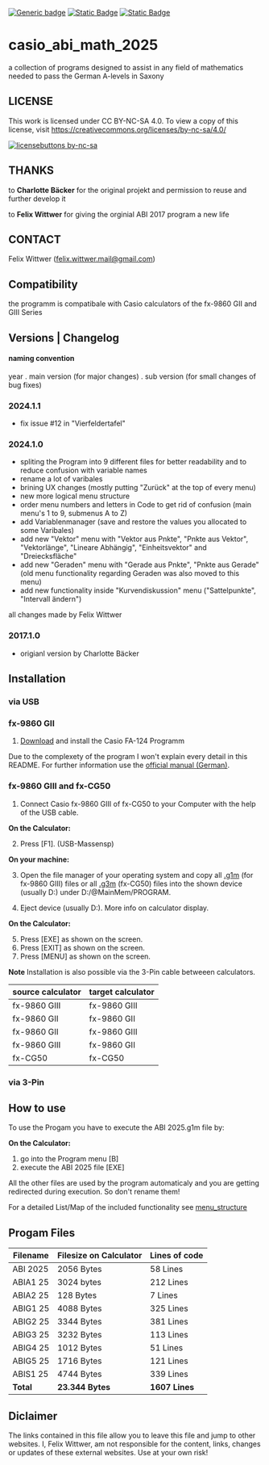 [![Generic badge](https://img.shields.io/badge/newest_version-2024.1.0-<COLOR>.svg)](https://github.com/felixwittwer/casio_abi_math_2025/releases)
[![Static Badge](https://img.shields.io/badge/project_from_students_at-Gymnasium_Dresden--Plauen-GDP?color=055d3d)](https://gdp.schule/)
[![Static Badge](https://img.shields.io/badge/development_for-Abitur_2025-GDP?color=ff2000)]()

# casio_abi_math_2025
a collection of programs designed to assist in any field of mathematics needed to pass the German A-levels in Saxony

## LICENSE
This work is licensed under CC BY-NC-SA 4.0. To view a copy of this license, visit https://creativecommons.org/licenses/by-nc-sa/4.0/

[![licensebuttons by-nc-sa](https://licensebuttons.net/l/by-nc-sa/3.0/88x31.png)](https://creativecommons.org/licenses/by-nc-sa/4.0)

<div id=compatibility>

## THANKS
to **Charlotte Bäcker** for the original projekt and permission to reuse and further develop it

to **Felix Wittwer** for giving the orginial ABI 2017 program a new life

## CONTACT
Felix Wittwer (felix.wittwer.mail@gmail.com)
  
## Compatibility
the programm is compatibale with Casio calculators of the fx-9860 GII and GIII Series

</div>


## Versions | Changelog
#### naming convention 
year . main version (for major changes) . sub version (for small changes of bug fixes)

### 2024.1.1
- fix issue #12 in "Vierfeldertafel"

### 2024.1.0
- spliting the Program into 9 different files for better readability and to reduce confusion with variable names
- rename a lot of varibales
- brining UX changes (mostly putting "Zurück" at the top of every menu)
- new more logical menu structure
- order menu numbers and letters in Code to get rid of confusion (main menu's 1 to 9, submenus A to Z)
- add Variablenmanager (save and restore the values you allocated to some Varibales)
- add new "Vektor" menu with "Vektor aus Pnkte", "Pnkte aus Vektor", "Vektorlänge", "Lineare Abhängig", "Einheitsvektor" and "Dreiecksfläche"
- add new "Geraden" menu with "Gerade aus Pnkte", "Pnkte aus Gerade" (old menu functionality regarding Geraden was also moved to this menu)
- add new functionality inside "Kurvendiskussion" menu ("Sattelpunkte", "Intervall ändern")

all changes made by Felix Wittwer

### 2017.1.0 
- origianl version by Charlotte Bäcker


## Installation
### via USB
### fx-9860 GII
1. [Download](https://edu.casio.com/dl/) and install the Casio FA-124 Programm

Due to the complexety of the program I won't explain every detail in this README. For further information use the [official manual (German)](https://support.casio.com/storage/de/manual/pdf/DE/004/FA-124_DE.pdf).

### fx-9860 GIII and fx-CG50
1. Connect Casio fx-9860 GIII of fx-CG50 to your Computer with the help of the USB cable.

**On the Calculator:** <br>

2. Press [F1]. (USB-Massensp)

**On your machine:** <br>

3. Open the file manager of your operating system and copy all [.g1m](#program_files) (for fx-9860 GIII) files or all [.g3m]() (fx-CG50) files into the shown device (usually D:) under D:/@MainMem/PROGRAM.

4. Eject device (usually D:). More info on calculator display.

**On the Calculator:** <br>

5. Press [EXE] as shown on the screen. <br>
6. Press [EXIT] as shown on the screen. <br>
7. Press [MENU] as shown on the screen. <br>

**Note**
Installation is also possible via the 3-Pin cable betweeen calculators.

| source calculator | target calculator |
| ----------------- | ----------------- |
|fx-9860 GIII | fx-9860 GIII | 
| fx-9860 GII | fx-9860 GII |
| fx-9860 GII | fx-9860 GIII |
| fx-9860 GIII | fx-9860 GII |
| fx-CG50 | fx-CG50 |

### via 3-Pin

## How to use
To use the Progam you have to execute the ABI 2025.g1m file by:

**On the Calculator:** <br>
1. go into the Program menu [B]
2. execute the ABI 2025 file [EXE]

All the other files are used by the program automaticaly and you are getting redirected during execution. So don't rename them!

For a detailed List/Map of the included functionality see [menu_structure](/menu_structure.txt)

<div id=program_files> 
  
## Progam Files

| Filename   | Filesize on Calculator | Lines of code |
| ---------- | ---------------------- | ------------- |
| ABI 2025   | 2056 Bytes             | 58  Lines     |
| ABIA1 25   | 3024 bytes             | 212 Lines     |
| ABIA2 25   | 128  Bytes             | 7   Lines     |
| ABIG1 25   | 4088 Bytes             | 325 Lines     |
| ABIG2 25   | 3344 Bytes             | 381 Lines     |
| ABIG3 25   | 3232 Bytes             | 113 Lines     |
| ABIG4 25   | 1012 Bytes             | 51  Lines     |
| ABIG5 25   | 1716 Bytes             | 121 Lines     |
| ABIS1 25   | 4744 Bytes             | 339 Lines     |
| **Total**  | **23.344 Bytes**       | **1607 Lines**|

</div>

## Diclaimer
The links contained in this file allow you to leave this file and jump to other websites. I, Felix Wittwer, am not responsible for the content, links, changes or updates of these external websites. Use at your own risk!

